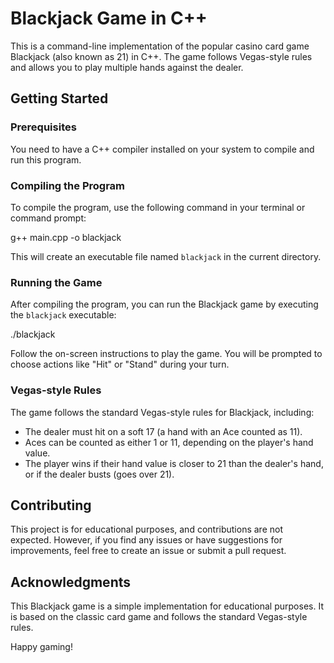 # Blackjack Game in C++

This is a command-line implementation of the popular casino card game Blackjack (also known as 21) in C++. The game follows Vegas-style rules and allows you to play multiple hands against the dealer.

## Getting Started

### Prerequisites

You need to have a C++ compiler installed on your system to compile and run this program.

### Compiling the Program

To compile the program, use the following command in your terminal or command prompt:

g++ main.cpp -o blackjack

This will create an executable file named `blackjack` in the current directory.

### Running the Game

After compiling the program, you can run the Blackjack game by executing the `blackjack` executable:

./blackjack

Follow the on-screen instructions to play the game. You will be prompted to choose actions like "Hit" or "Stand" during your turn.

### Vegas-style Rules

The game follows the standard Vegas-style rules for Blackjack, including:

- The dealer must hit on a soft 17 (a hand with an Ace counted as 11).
- Aces can be counted as either 1 or 11, depending on the player's hand value.
- The player wins if their hand value is closer to 21 than the dealer's hand, or if the dealer busts (goes over 21).

## Contributing

This project is for educational purposes, and contributions are not expected. However, if you find any issues or have suggestions for improvements, feel free to create an issue or submit a pull request.

## Acknowledgments

This Blackjack game is a simple implementation for educational purposes. It is based on the classic card game and follows the standard Vegas-style rules.

Happy gaming!
